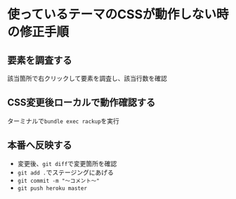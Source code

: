 # 使っているテーマのCSSが動作しない時の修正手順
## 要素を調査する
該当箇所で右クリックして要素を調査し、該当行数を確認

## CSS変更後ローカルで動作確認する
ターミナルで`bundle exec rackup`を実行

## 本番へ反映する
- 変更後、`git diff`で変更箇所を確認
- `git add .`でステージングにあげる
- `git commit -m "〜コメント〜"`
- `git push heroku master`
